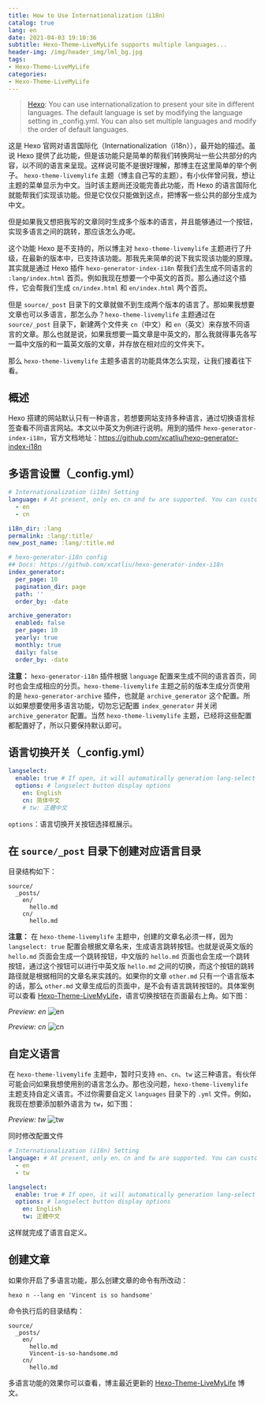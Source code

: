 ```yaml
---
title: How to Use Internationalization（i18n）
catalog: true
lang: en
date: 2021-04-03 19:10:36
subtitle: Hexo-Theme-LiveMyLife supports multiple languages...
header-img: /img/header_img/lml_bg.jpg
tags:
- Hexo-Theme-LiveMyLife
categories:
- Hexo-Theme-LiveMyLife
---
```


> [Hexo](https://hexo.io/docs/internationalization.html#): You can use internationalization to present your site in different languages. The default language is set by modifying the language setting in _config.yml. You can also set multiple languages and modify the order of default languages.

这是 Hexo 官网对语言国际化（Internationalization（i18n）），最开始的描述。虽说 Hexo 提供了此功能，但是该功能只是简单的帮我们转换网址一些公共部分的内容，以不同的语言来呈现。这样说可能不是很好理解，那博主在这里简单的举个例子。
`hexo-theme-livemylife` 主题（博主自己写的主题），有小伙伴曾问我，想让主题的菜单显示为中文。当时该主题尚还没能完善此功能，而 Hexo 的语言国际化就能帮我们实现该功能。但是它仅仅只能做到这点，把博客一些公共的部分生成为中文。

但是如果我又想把我写的文章同时生成多个版本的语言，并且能够通过一个按钮，实现多语言之间的跳转，那应该怎么办呢。

这个功能 Hexo 是不支持的，所以博主对 `hexo-theme-livemylife` 主题进行了升级，在最新的版本中，已支持该功能。那我先来简单的说下我实现该功能的原理。其实就是通过 Hexo 插件 `hexo-generator-index-i18n` 帮我们去生成不同语言的 `:lang/index.html` 首页。例如我现在想要一个中英文的首页。那么通过这个插件，它会帮我们生成 `cn/index.html` 和  `en/index.html` 两个首页。

但是 `source/_post` 目录下的文章就做不到生成两个版本的语言了。那如果我想要文章也可以多语言，那怎么办？`hexo-theme-livemylife` 主题通过在 `source/_post` 目录下，新建两个文件夹 `cn`（中文）和 `en`（英文）来存放不同语言的文章。那么也就是说，如果我想要一篇文章是中英文的，那么我就得事先各写一篇中文版的和一篇英文版的文章，并存放在相对应的文件夹下。

那么 `hexo-theme-livemylife` 主题多语言的功能具体怎么实现，让我们接着往下看。

## 概述
Hexo 搭建的网站默认只有一种语言，若想要网站支持多种语言，通过切换语言标签查看不同语言网站。本文以中英文为例进行说明。用到的插件 `hexo-generator-index-i18n`，官方文档地址：https://github.com/xcatliu/hexo-generator-index-i18n

## 多语言设置（_config.yml）
```yml
# Internationalization (i18n) Setting
language: # At present, only en、cn and tw are supported. You can customize the language，refer to `languages/en.yml`.
  - en
  - cn

i18n_dir: :lang  
permalink: :lang/:title/ 
new_post_name: :lang/:title.md

# hexo-generator-i18n config
## Docs: https://github.com/xcatliu/hexo-generator-index-i18n
index_generator:
  per_page: 10
  pagination_dir: page
  path: ''
  order_by: -date

archive_generator:
  enabled: false
  per_page: 10
  yearly: true
  monthly: true
  daily: false
  order_by: -date
```
**注意：** `hexo-generator-i18n` 插件根据 `language` 配置来生成不同的语言首页，同时也会生成相应的分页。`hexo-theme-livemylife` 主题之前的版本生成分页使用的是 `hexo-generator-archive` 插件，也就是 `archive_generator` 这个配置。所以如果想要使用多语言功能，切勿忘记配置 `index_generator` 并关闭 `archive_generator` 配置。当然 `hexo-theme-livemylife` 主题，已经将这些配置都配置好了，所以只要保持默认即可。

## 语言切换开关（_config.yml）
```yml
langselect:
  enable: true # If open, it will automatically generation lang-select button.This button can jump in articles in different languages, but the articles must have the same name.
  options: # langselect button display options
    en: English
    cn: 简体中文
    # tw: 正體中文
```
`options`：语言切换开关按钮选择框展示。

## 在 `source/_post` 目录下创建对应语言目录
目录结构如下：
```
source/
  _posts/
    en/
      hello.md
    cn/
      hello.md
```
**注意：** 在 `hexo-theme-livemylife` 主题中，创建的文章名必须一样，因为 `langselect: true` 配置会根据文章名来，生成语言跳转按钮。也就是说英文版的 `hello.md` 页面会生成一个跳转按钮，中文版的 `hello.md` 页面也会生成一个跳转按钮，通过这个按钮可以进行中英文版 `hello.md` 之间的切换，而这个按钮的跳转路径就是根据相同的文章名来实践的。如果你的文章 `other.md` 只有一个语言版本的话，那么 `other.md` 文章生成后的页面中，是不会有语言跳转按钮的。具体案例可以查看 [Hexo-Theme-LiveMyLife](https://v-vincen.github.io/en/Hexo-Theme-LiveMyLife/)，语言切换按钮在页面最右上角。如下图：

*Preview: en*
![en](langen.png)

*Preview: cn*
![cn](langcn.png)

## 自定义语言
在 `hexo-theme-livemylife` 主题中，暂时只支持 `en`、`cn`、`tw` 这三种语言。有伙伴可能会问如果我想使用别的语言怎么办。那也没问题，`hexo-theme-livemylife` 主题支持自定义语言。不过你需要自定义 `languages` 目录下的 `.yml` 文件。例如，我现在想要添加额外语言为 `tw`，如下图：

*Preview: tw*
![tw](tw.png)

同时修改配置文件
```yml
# Internationalization (i18n) Setting
language: # At present, only en、cn and tw are supported. You can customize the language，refer to `languages/en.yml`.
  - en
  - tw

langselect:
  enable: true # If open, it will automatically generation lang-select button.This button can jump in articles in different languages, but the articles must have the same name.
  options: # langselect button display options
    en: English
    tw: 正體中文
```
这样就完成了语言自定义。

## 创建文章
如果你开启了多语言功能，那么创建文章的命令有所改动：
```
hexo n --lang en 'Vincent is so handsome'
```
命令执行后的目录结构：
```
source/
  _posts/
    en/
      hello.md
      Vincent-is-so-handsome.md
    cn/
      hello.md
```
多语言功能的效果你可以查看，博主最近更新的 [Hexo-Theme-LiveMyLife](https://v-vincen.github.io/en/Hexo-Theme-LiveMyLife/) 博文。
